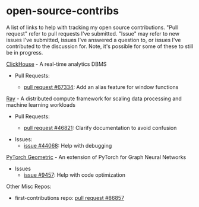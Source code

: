 # open-source-contribs

A list of links to help with tracking my open source contributions. "Pull request" refer to pull requests I've submitted. "Issue" may refer to new issues I've submitted, issues I've answered a question to, or issues I've contributed to the discussion for. Note, it's possible for some of these to still be in progress.

[ClickHouse](https://github.com/ClickHouse/ClickHouse) - A real-time analytics DBMS
- Pull Requests:

  - [pull request #67334](https://github.com/ClickHouse/ClickHouse/pull/67334): Add an alias feature for window functions


[Ray](https://github.com/ray-project/ray) - A distributed compute framework for scaling data processing and machine learning workloads

- Pull Requests:

  - [pull request #46821](https://github.com/ray-project/ray/pull/46821): Clarify documentation to avoid confusion
<!--  - [pull request #46807](https://github.com/ray-project/ray/pull/46807): Clean up code (closed) -->
- Issues:
  - [issue #44068](https://github.com/ray-project/ray/issues/44068): Help with debugging

<!--  - [issue #46817](https://github.com/ray-project/ray/issues/46817): Propose issue
-->

[PyTorch Geometric](https://github.com/pyg-team/pytorch_geometric) - An extension of PyTorch for Graph Neural Networks

- Issues
  - [issue #9457](https://github.com/pyg-team/pytorch_geometric/issues/9457): Help with code optimization

Other Misc Repos:

- first-contributions repo: [pull request #86857](https://github.com/firstcontributions/first-contributions/pull/86857)
